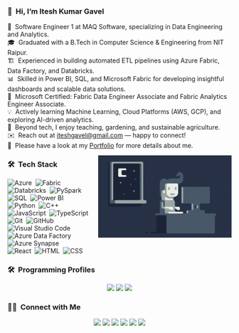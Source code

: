 <!---
iteshgavel/iteshgavel is a ✨ special ✨ repository because its `README.md` (this file) appears on your GitHub profile.
You can click the Preview link to take a look at your changes.
--->

### 👋  Hi, I’m Itesh Kumar Gavel
💼  Software Engineer 1 at MAQ Software, specializing in Data Engineering and Analytics. \
🎓  Graduated with a B.Tech in Computer Science & Engineering from NIT Raipur. \
🏗️  Experienced in building automated ETL pipelines using Azure Fabric, Data Factory, and Databricks. \
📊  Skilled in Power BI, SQL, and Microsoft Fabric for developing insightful dashboards and scalable data solutions. \
📌  Microsoft Certified: Fabric Data Engineer Associate and Fabric Analytics Engineer Associate. \
💡  Actively learning Machine Learning, Cloud Platforms (AWS, GCP), and exploring AI-driven analytics. \
🌱  Beyond tech, I enjoy teaching, gardening, and sustainable agriculture. \
✉️  Reach out at iteshgavel@gmail.com — happy to connect! \
📄 &nbsp;Please have a look at my [Portfolio](https://iteshgavel.github.io/IteshGavelPortfolio/) for more details about me.

<img alt="Night Coding" src="https://raw.githubusercontent.com/AVS1508/AVS1508/master/assets/Night-Coding.gif" align="right"/>

### 🛠 &nbsp;Tech Stack  
![Azure](https://img.shields.io/badge/-Azure-05122A?style=flat&logo=microsoftazure)&nbsp;
![Fabric](https://img.shields.io/badge/-Microsoft%20Fabric-05122A?style=flat&logo=microsoft)&nbsp;
![Databricks](https://img.shields.io/badge/-Databricks-05122A?style=flat&logo=databricks)&nbsp;
![PySpark](https://img.shields.io/badge/-PySpark-05122A?style=flat&logo=apache-spark)&nbsp;
![SQL](https://img.shields.io/badge/-SQL-05122A?style=flat&logo=postgresql)&nbsp;
![Power BI](https://img.shields.io/badge/-Power%20BI-05122A?style=flat&logo=powerbi)\
![Python](https://img.shields.io/badge/-Python-05122A?style=flat&logo=python)&nbsp;
![C++](https://img.shields.io/badge/-C++-05122A?style=flat&logo=C%2B%2B&logoColor=00599C)&nbsp;
![JavaScript](https://img.shields.io/badge/-JavaScript-05122A?style=flat&logo=javascript)&nbsp;
![TypeScript](https://img.shields.io/badge/-TypeScript-05122A?style=flat&logo=typescript)&nbsp;
![Git](https://img.shields.io/badge/-Git-05122A?style=flat&logo=git)&nbsp;
![GitHub](https://img.shields.io/badge/-GitHub-05122A?style=flat&logo=github)&nbsp;
![Visual Studio Code](https://img.shields.io/badge/-VS%20Code-05122A?style=flat&logo=visual-studio-code)&nbsp;
![Azure Data Factory](https://img.shields.io/badge/-Data%20Factory-05122A?style=flat&logo=microsoft)&nbsp;
![Azure Synapse](https://img.shields.io/badge/-Synapse%20Analytics-05122A?style=flat&logo=azure-devops)\
![React](https://img.shields.io/badge/-React-05122A?style=flat&logo=react)&nbsp;
![HTML](https://img.shields.io/badge/-HTML-05122A?style=flat&logo=HTML5)&nbsp;
![CSS](https://img.shields.io/badge/-CSS-05122A?style=flat&logo=CSS3&logoColor=1572B6)

### 🛠 &nbsp;Programming Profiles
<p align="center">
<a href="https://leetcode.com/iteshgavel/"><img src="https://img.shields.io/badge/-Leetcode-3423A6?style=flat&logo=leetcode&logoColor=white"/></a>
<a href="https://auth.geeksforgeeks.org/user/iteshgavel/profile"><img src="https://img.shields.io/badge/-GeeksforGeeks-0077B5?style=flat&logo=gfg&logoColor=white"/></a>
<a href="https://www.hackerrank.com/iteshgavel"><img src="https://img.shields.io/badge/-Hackerrank-D14836?style=flat&logo=hackerrank&logoColor=white"/></a>

### 🤝🏻 &nbsp;Connect with Me

<p align="center">
<a href="https://iteshgavel.github.io/IteshGavelPortfolio/"><img src="https://img.shields.io/badge/-www.iteshgavel.ga-3423A6?style=flat&logo=Google-Chrome&logoColor=white"/></a>
<a href="https://www.linkedin.com/in/iteshgavel/"><img src="https://img.shields.io/badge/-Itesh%20Kumar%20Gavel-0077B5?style=flat&logo=Linkedin&logoColor=white"/></a>
<a href="mailto:iteshgavel@gmail.com" target="_blank"><img src="https://img.shields.io/badge/-iteshgavel@gmail.com-D14836?style=flat&logo=Gmail&logoColor=white"/></a>
<a href="https://www.instagram.com/iteshgavel/" target="_blank"><img src="https://img.shields.io/badge/-@iteshgavel-E4405F?style=flat&logo=Instagram&logoColor=white"/></a>
<a href="https://www.facebook.com/iteshgavel/" target="_blank"><img src="https://img.shields.io/badge/-@iteshgavel-1877F2?style=flat&logo=Facebook&logoColor=white"/></a>
<a href="https://twitter.com/GavelItesh" target="_blank"><img src="https://img.shields.io/badge/-@GavelItesh-1877F2?style=flat&logo=Twitter&logoColor=white"/></a>
</p>

